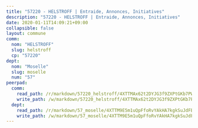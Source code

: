 ```yaml
---
title: "57220 - HELSTROFF | Entraide, Annonces, Initiatives"
description: "57220 - HELSTROFF | Entraide, Annonces, Initiatives"
date: 2020-01-11T14:09:21+09:00
collapsible: false
layout: commune
comm:
  nom: "HELSTROFF"
  slug: helstroff
  cp: "57220"
dept:
  nom: "Moselle"
  slug: moselle
  num: "57"
peerpad:
  comm:
    read_path: /r/markdown/57220_helstroff/4XTTMAx62t2DYJG3f9ZXPtGKb7PWtVwrxxWbieNFJeSU6pnwv
    write_path: /w/markdown/57220_helstroff/4XTTMAx62t2DYJG3f9ZXPtGKb7PWtVwrxxWbieNFJeSU6pnwv-K3TgUGFqAtuvgFQArJjm7o1pbL67rYk7Yo1NUfbzTWRccscTUVHHwuoNJrz3rkY6dG1EUM8RRXMkuL8FNbjw8CPJsCY9obgUESU1Dd9XknNzxkgM23Q64c6nmzkrQrWaXeJKkHh6
  dept:
    read_path: /r/markdown/57_moselle/4XTTM9E5m1uQpFfoRvYAkHA7kgkSuJdFBSCmoLnZ6YvxmqAKj
    write_path: /w/markdown/57_moselle/4XTTM9E5m1uQpFfoRvYAkHA7kgkSuJdFBSCmoLnZ6YvxmqAKj-K3TgTxpsRhjGfb3pJqDaX4rYTLkyLoK3BLA4awBfhTSCoyNhResrhhmfsEF8aKnccedt5XoBzWeRYfKxQxNKv71ETcpGharLRE7rdgTKY3uSaW3Du2dz8v23YEY268mfYmweTFnR
---
```


